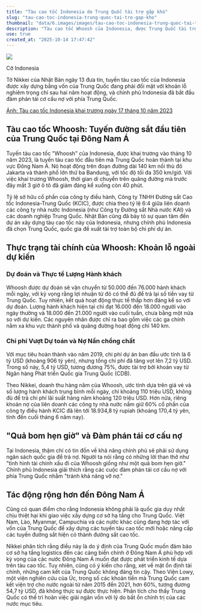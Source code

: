 ```yaml
---
title: "Tàu cao tốc Indonesia do Trung Quốc tài trợ gặp khó"
slug: "tau-cao-toc-indonesia-trung-quoc-tai-tro-gap-kho"
thumbnail: "data/6.images/images/tau-cao-toc-indonesia-trung-quoc-tai-tro-gap-kho.webp"
description: "Tàu cao tốc Whoosh của Indonesia, được Trung Quốc tài trợ, đối mặt khoản lỗ nặng và phải đàm phán tái cơ cấu nợ chỉ sau hai năm hoạt động."
use: true
created_at: "2025-10-14 17:47:42"
---
```


![](/images/20251014-00000044-cnippou-000-20-view.webp)

Cờ Indonesia

Tờ Nikkei của Nhật Bản ngày 13 đưa tin, tuyến tàu cao tốc của Indonesia được xây dựng bằng vốn của Trung Quốc đang phải đối mặt với khoản lỗ nghiêm trọng chỉ sau hai năm hoạt động, và chính phủ Indonesia đã bắt đầu đàm phán tái cơ cấu nợ với phía Trung Quốc.

[Ảnh: Tàu cao tốc Indonesia khai trương ngày 17 tháng 10 năm 2023](https://japanese.joins.com/JArticle///339762)

## Tàu cao tốc Whoosh: Tuyến đường sắt đầu tiên của Trung Quốc tại Đông Nam Á

Tuyến tàu cao tốc "Whoosh" của Indonesia, được khai trương vào tháng 10 năm 2023, là tuyến tàu cao tốc đầu tiên mà Trung Quốc hoàn thành tại khu vực Đông Nam Á. Nó hoạt động trên đoạn đường dài 140 km nối thủ đô Jakarta và thành phố lớn thứ ba Bandung, với tốc độ tối đa 350 km/giờ. Với việc khai trương Whoosh, thời gian di chuyển trên quãng đường mà trước đây mất 3 giờ ô tô đã giảm đáng kể xuống còn 40 phút.

Tỷ lệ sở hữu cổ phần của công ty điều hành, Công ty TNHH Đường sắt Cao tốc Indonesia-Trung Quốc (KCIC), được chia theo tỷ lệ 6:4 giữa liên doanh các công ty nhà nước Indonesia (như Công ty Đường sắt Nhà nước KAI) và các doanh nghiệp Trung Quốc. Nhật Bản cũng đã bày tỏ sự quan tâm đến dự án xây dựng tàu cao tốc này của Indonesia, nhưng chính phủ Indonesia đã chọn Trung Quốc, quốc gia đề xuất tài trợ toàn bộ chi phí dự án.

## Thực trạng tài chính của Whoosh: Khoản lỗ ngoài dự kiến

### Dự đoán và Thực tế Lượng Hành khách

Whoosh được dự đoán sẽ vận chuyển từ 50.000 đến 76.000 hành khách mỗi ngày, với kỳ vọng rằng lợi nhuận từ đó có thể đủ để trả lại số tiền vay từ Trung Quốc. Tuy nhiên, kết quả hoạt động thực tế thấp hơn đáng kể so với dự đoán. Lượng hành khách hiện tại chỉ đạt 16.000 đến 18.000 người vào ngày thường và 18.000 đến 21.000 người vào cuối tuần, chưa bằng một nửa so với dự kiến. Các nguyên nhân được chỉ ra bao gồm việc các ga chính nằm xa khu vực thành phố và quãng đường hoạt động chỉ 140 km.

### Chi phí Vượt Dự toán và Nợ Nần chồng chất

Với mục tiêu hoàn thành vào năm 2019, chi phí dự án ban đầu ước tính là 6 tỷ USD (khoảng 906 tỷ yên), nhưng tổng chi phí đã tăng vọt lên 7,2 tỷ USD. Trong số này, 5,4 tỷ USD, tương đương 75%, được tài trợ bởi khoản vay từ Ngân hàng Phát triển Quốc gia Trung Quốc (CDB).

Theo Nikkei, doanh thu hàng năm của Whoosh, ước tính dựa trên giá vé và số lượng hành khách trung bình mỗi ngày, chỉ khoảng 110 triệu USD, không đủ để trả chi phí lãi suất hàng năm khoảng 120 triệu USD. Hơn nữa, riêng khoản nợ của liên doanh các công ty nhà nước nắm giữ 60% cổ phần của công ty điều hành KCIC đã lên tới 18.934,8 tỷ rupiah (khoảng 170,4 tỷ yên, tính đến cuối tháng 6 năm nay).

## "Quả bom hẹn giờ" và Đàm phán tái cơ cấu nợ

Tại Indonesia, thậm chí có tin đồn về khả năng chính phủ sẽ phải sử dụng ngân sách quốc gia để trả nợ. Người ta nói rằng có những lời than thở như "tình hình tài chính xấu đi của Whoosh giống như một quả bom hẹn giờ." Chính phủ Indonesia giải thích rằng các cuộc đàm phán tái cơ cấu nợ với phía Trung Quốc nhằm "tránh khả năng vỡ nợ."

## Tác động rộng hơn đến Đông Nam Á

Cũng có quan điểm cho rằng Indonesia không phải là quốc gia duy nhất chịu thiệt hại khi giao việc xây dựng cơ sở hạ tầng cho Trung Quốc. Việt Nam, Lào, Myanmar, Campuchia và các nước khác cũng đang hợp tác với vốn của Trung Quốc để xây dựng các tuyến tàu cao tốc mới hoặc nâng cấp các tuyến đường sắt hiện có thành đường sắt cao tốc.

Nikkei phân tích rằng điều này là do ý định của Trung Quốc muốn đảm bảo cơ sở hạ tầng logistics đến các cảng biển chính ở Đông Nam Á phù hợp với kỳ vọng của các nước Đông Nam Á muốn đạt được phát triển kinh tế dựa trên tàu cao tốc. Tuy nhiên, cũng có ý kiến cho rằng, xét về mặt ổn định tài chính, những cam kết của Trung Quốc không đáng tin cậy. Theo Viện Lowy, một viện nghiên cứu của Úc, trong số các khoản tiền mà Trung Quốc cam kết viện trợ cho nước ngoài từ năm 2015 đến 2021, hơn 60%, tương đương 54,7 tỷ USD, đã không thực sự được thực hiện. Phân tích cho thấy Trung Quốc có thể trì hoãn việc giải ngân vốn với lý do bất ổn chính trị của các nước mục tiêu.